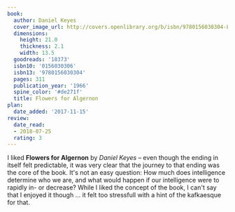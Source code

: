 ```yaml
---
book:
  author: Daniel Keyes
  cover_image_url: http://covers.openlibrary.org/b/isbn/9780156030304-L.jpg
  dimensions:
    height: 21.0
    thickness: 2.1
    width: 13.5
  goodreads: '18373'
  isbn10: '0156030306'
  isbn13: '9780156030304'
  pages: 311
  publication_year: '1966'
  spine_color: '#de271f'
  title: Flowers for Algernon
plan:
  date_added: '2017-11-15'
review:
  date_read:
  - 2018-07-25
  rating: 3
---
```


I liked **Flowers for Algernon** by *Daniel Keyes* – even though the ending in itself felt predictable, it was very clear that the journey to that ending was the core of the book. It's not an easy question: How much does intelligence determine who we are, and what would happen if our intelligence were to rapidly in- or decrease? While I liked the concept of the book, I can't say that I enjoyed it though … it felt too stressfull with a hint of the kafkaesque for that.
